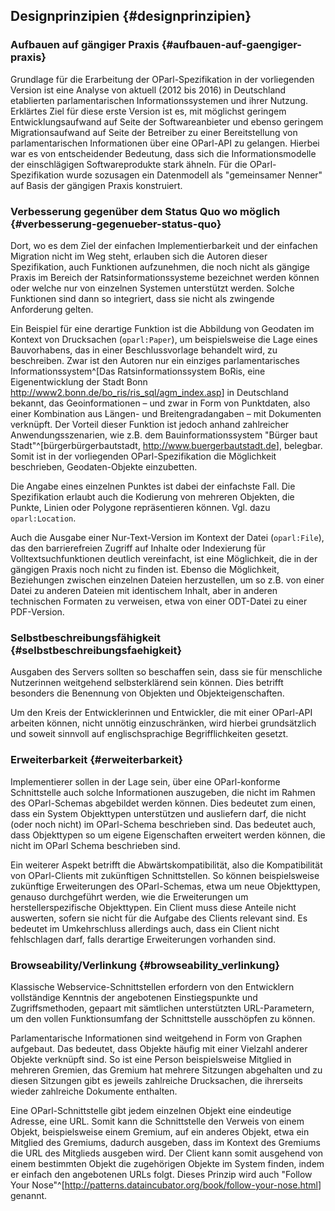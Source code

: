## Designprinzipien {#designprinzipien}

### Aufbauen auf gängiger Praxis {#aufbauen-auf-gaengiger-praxis}

Grundlage für die Erarbeitung der OParl-Spezifikation in der vorliegenden Version
ist eine Analyse von aktuell (2012 bis 2016) in Deutschland etablierten
parlamentarischen Informationssystemen und ihrer Nutzung. Erklärtes Ziel für diese erste
Version ist es, mit möglichst geringem Entwicklungsaufwand auf Seite der Softwareanbieter und
ebenso geringem Migrationsaufwand auf Seite der Betreiber zu einer Bereitstellung von parlamentarischen
Informationen über eine OParl-API zu gelangen. Hierbei war es von entscheidender
Bedeutung, dass sich die Informationsmodelle der einschlägigen Softwareprodukte stark
ähneln. Für die OParl-Spezifikation wurde sozusagen ein Datenmodell als "gemeinsamer Nenner"
auf Basis der gängigen Praxis konstruiert.

### Verbesserung gegenüber dem Status Quo wo möglich {#verbesserung-gegenueber-status-quo}

Dort, wo es dem Ziel der einfachen Implementierbarkeit und der einfachen Migration
nicht im Weg steht, erlauben sich die Autoren dieser Spezifikation, auch Funktionen
aufzunehmen, die noch nicht als gängige Praxis im Bereich der Ratsinformationssysteme
bezeichnet werden können oder welche nur von einzelnen Systemen unterstützt werden.
Solche Funktionen sind dann so integriert, dass sie nicht als zwingende Anforderung
gelten.

Ein Beispiel für eine derartige Funktion ist die Abbildung von Geodaten im Kontext von
Drucksachen (`oparl:Paper`), um beispielsweise die Lage eines Bauvorhabens, das in
einer Beschlussvorlage behandelt wird, zu beschreiben. Zwar ist den Autoren nur ein
einziges parlamentarisches Informationssystem^[Das Ratsinformationssystem BoRis, eine
Eigenentwicklung der Stadt Bonn <http://www2.bonn.de/bo_ris/ris_sql/agm_index.asp>]
in Deutschland bekannt, das
Geoinformationen – und zwar in Form von Punktdaten, also einer Kombination aus
Längen- und Breitengradangaben – mit Dokumenten verknüpft. Der Vorteil dieser
Funktion ist jedoch anhand zahlreicher Anwendungsszenarien, wie z.B. dem Bauinformationssystem "Bürger baut Stadt"^[bürgerbürgerbautstadt, <http://www.buergerbautstadt.de>], belegbar. Somit ist in der
vorliegenden OParl-Spezifikation die Möglichkeit beschrieben, Geodaten-Objekte
einzubetten.

Die Angabe eines einzelnen Punktes ist dabei der einfachste Fall. Die
Spezifikation erlaubt auch die Kodierung von mehreren Objekten, die Punkte,
Linien oder Polygone repräsentieren können. Vgl. dazu `oparl:Location`.

Auch die Ausgabe einer Nur-Text-Version im Kontext der Datei (`oparl:File`),
das den barrierefreien Zugriff auf Inhalte oder Indexierung für Volltextsuchfunktionen
deutlich vereinfacht, ist eine Möglichkeit, die in der gängigen Praxis noch nicht zu
finden ist. Ebenso die Möglichkeit, Beziehungen zwischen einzelnen Dateien
herzustellen, um so z.B. von einer Datei zu anderen Dateien mit identischem
Inhalt, aber in anderen technischen Formaten zu verweisen, etwa von einer
ODT-Datei zu einer PDF-Version.

### Selbstbeschreibungsfähigkeit {#selbstbeschreibungsfaehigkeit}

Ausgaben des Servers sollten so beschaffen sein, dass sie für menschliche Nutzerinnen
weitgehend selbsterklärend sein können. Dies betrifft besonders die Benennung von
Objekten und Objekteigenschaften.

Um den Kreis der Entwicklerinnen und Entwickler, die mit einer OParl-API
arbeiten können, nicht unnötig einzuschränken, wird hierbei grundsätzlich und
soweit sinnvoll auf englischsprachige Begrifflichkeiten gesetzt.

### Erweiterbarkeit {#erweiterbarkeit}

Implementierer sollen in der Lage sein, über eine OParl-konforme Schnittstelle auch
solche Informationen auszugeben, die nicht im Rahmen des OParl-Schemas abgebildet werden
können. Dies bedeutet zum einen, dass ein System Objekttypen unterstützen und ausliefern
darf, die nicht (oder noch nicht) im OParl-Schema beschrieben sind. Das bedeutet auch,
dass Objekttypen so um eigene Eigenschaften erweitert werden können, die nicht im OParl
Schema beschrieben sind.

Ein weiterer Aspekt betrifft die Abwärtskompatibilität, also die Kompatibilität von
OParl-Clients mit zukünftigen Schnittstellen. So können beispielsweise zukünftige Erweiterungen
des OParl-Schemas, etwa um neue Objekttypen, genauso durchgeführt werden, wie die Erweiterungen
um herstellerspezifische Objekttypen. Ein Client muss diese Anteile nicht auswerten, sofern
sie nicht für die Aufgabe des Clients relevant sind. Es bedeutet im Umkehrschluss allerdings auch, dass ein Client
nicht fehlschlagen darf, falls derartige Erweiterungen vorhanden sind.


### Browseability/Verlinkung {#browseability_verlinkung}

Klassische Webservice-Schnittstellen erfordern von den Entwicklern vollständige Kenntnis
der angebotenen Einstiegspunkte und Zugriffsmethoden, gepaart mit sämtlichen unterstützten
URL-Parametern, um den vollen Funktionsumfang der Schnittstelle ausschöpfen zu können.

Parlamentarische Informationen sind weitgehend in Form von Graphen aufgebaut. Das bedeutet, dass
Objekte häufig mit einer Vielzahl anderer Objekte verknüpft sind. So ist eine Person
beispielsweise Mitglied in mehreren Gremien, das Gremium hat mehrere Sitzungen abgehalten
und zu diesen Sitzungen gibt es jeweils zahlreiche Drucksachen, die ihrerseits wieder
zahlreiche Dokumente enthalten.

Eine OParl-Schnittstelle gibt jedem einzelnen Objekt eine eindeutige Adresse, eine URL.
Somit kann die Schnittstelle den Verweis von einem Objekt, beispielsweise einem Gremium,
auf ein anderes Objekt, etwa ein Mitglied des Gremiums, dadurch ausgeben, dass im Kontext
des Gremiums die URL des Mitglieds ausgeben wird. Der Client kann somit ausgehend von einem
bestimmten Objekt die zugehörigen Objekte im System finden, indem er einfach den angebotenen
URLs folgt. Dieses Prinzip wird auch "Follow Your Nose"^[<http://patterns.dataincubator.org/book/follow-your-nose.html>] genannt.
